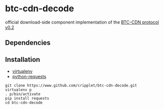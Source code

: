 # btc-cdn-decode

official download-side component implementation of the [BTC-CDN protocol v0.2](https://github.com/cripplet/btc-cdn/releases/tag/0.2)

Dependencies
----

Installation
----

* [virtualenv](https://virtualenv.pypa.io/en/latest/)
* [python-requests](http://docs.python-requests.org/en/latest/)


```
git clone https://www.github.com/cripplet/btc-cdn-decode.git
virtualenv p
. p/bin/activate
pip install requests
cd btc-cdn-decode
```
